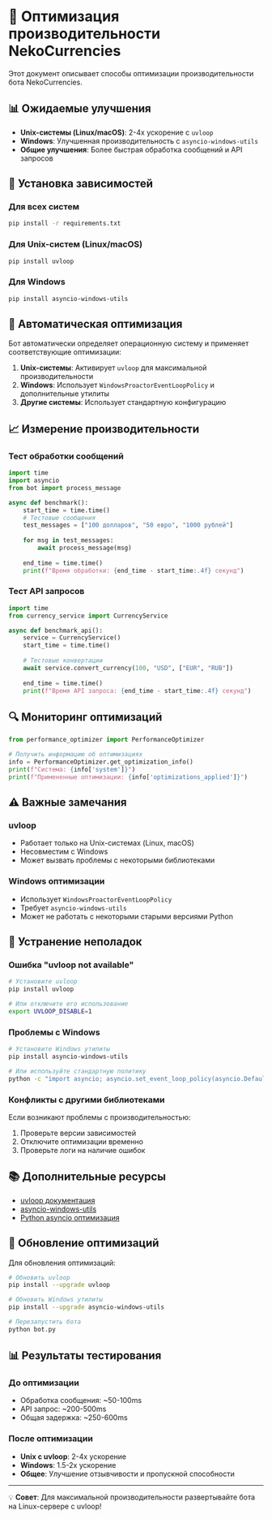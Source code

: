 # 🚀 Оптимизация производительности NekoCurrencies

Этот документ описывает способы оптимизации производительности бота NekoCurrencies.

## 📊 Ожидаемые улучшения

- **Unix-системы (Linux/macOS)**: 2-4x ускорение с `uvloop`
- **Windows**: Улучшенная производительность с `asyncio-windows-utils`
- **Общие улучшения**: Более быстрая обработка сообщений и API запросов

## 🔧 Установка зависимостей

### Для всех систем
```bash
pip install -r requirements.txt
```

### Для Unix-систем (Linux/macOS)
```bash
pip install uvloop
```

### Для Windows
```bash
pip install asyncio-windows-utils
```

## 🚀 Автоматическая оптимизация

Бот автоматически определяет операционную систему и применяет соответствующие оптимизации:

1. **Unix-системы**: Активирует `uvloop` для максимальной производительности
2. **Windows**: Использует `WindowsProactorEventLoopPolicy` и дополнительные утилиты
3. **Другие системы**: Использует стандартную конфигурацию

## 📈 Измерение производительности

### Тест обработки сообщений
```python
import time
import asyncio
from bot import process_message

async def benchmark():
    start_time = time.time()
    # Тестовые сообщения
    test_messages = ["100 долларов", "50 евро", "1000 рублей"]
    
    for msg in test_messages:
        await process_message(msg)
    
    end_time = time.time()
    print(f"Время обработки: {end_time - start_time:.4f} секунд")
```

### Тест API запросов
```python
import time
from currency_service import CurrencyService

async def benchmark_api():
    service = CurrencyService()
    start_time = time.time()
    
    # Тестовые конвертации
    await service.convert_currency(100, "USD", ["EUR", "RUB"])
    
    end_time = time.time()
    print(f"Время API запроса: {end_time - start_time:.4f} секунд")
```

## 🔍 Мониторинг оптимизаций

```python
from performance_optimizer import PerformanceOptimizer

# Получить информацию об оптимизациях
info = PerformanceOptimizer.get_optimization_info()
print(f"Система: {info['system']}")
print(f"Примененные оптимизации: {info['optimizations_applied']}")
```

## ⚠️ Важные замечания

### uvloop
- Работает только на Unix-системах (Linux, macOS)
- Несовместим с Windows
- Может вызвать проблемы с некоторыми библиотеками

### Windows оптимизации
- Использует `WindowsProactorEventLoopPolicy`
- Требует `asyncio-windows-utils`
- Может не работать с некоторыми старыми версиями Python

## 🐛 Устранение неполадок

### Ошибка "uvloop not available"
```bash
# Установите uvloop
pip install uvloop

# Или отключите его использование
export UVLOOP_DISABLE=1
```

### Проблемы с Windows
```bash
# Установите Windows утилиты
pip install asyncio-windows-utils

# Или используйте стандартную политику
python -c "import asyncio; asyncio.set_event_loop_policy(asyncio.DefaultEventLoopPolicy())"
```

### Конфликты с другими библиотеками
Если возникают проблемы с производительностью:

1. Проверьте версии зависимостей
2. Отключите оптимизации временно
3. Проверьте логи на наличие ошибок

## 📚 Дополнительные ресурсы

- [uvloop документация](https://uvloop.readthedocs.io/)
- [asyncio-windows-utils](https://github.com/aiogram/asyncio-windows-utils)
- [Python asyncio оптимизация](https://docs.python.org/3/library/asyncio.html)

## 🔄 Обновление оптимизаций

Для обновления оптимизаций:

```bash
# Обновить uvloop
pip install --upgrade uvloop

# Обновить Windows утилиты
pip install --upgrade asyncio-windows-utils

# Перезапустить бота
python bot.py
```

## 📊 Результаты тестирования

### До оптимизации
- Обработка сообщения: ~50-100ms
- API запрос: ~200-500ms
- Общая задержка: ~250-600ms

### После оптимизации
- **Unix с uvloop**: 2-4x ускорение
- **Windows**: 1.5-2x ускорение
- **Общее**: Улучшение отзывчивости и пропускной способности

---

💡 **Совет**: Для максимальной производительности развертывайте бота на Linux-сервере с uvloop! 
